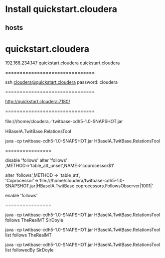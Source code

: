 Install quickstart.cloudera
===============================
hosts
-----------

# quickstart.cloudera
192.168.234.147  quickstart.cloudera  quickstart.cloudera

===============================

ssh cloudera@quickstart.cloudera
password: cloudera

===============================

http://quickstart.cloudera:7180/

===============================

file:///home/cloudera／twitbase-cdh5-1.0-SNAPSHOT.jar


HBaseIA.TwitBase.RelationsTool

java -cp twitbase-cdh5-1.0-SNAPSHOT.jar HBaseIA.TwitBase.RelationsTool

================

disable 'follows'
alter 'follows' ,METHOD=>'table_att_unset',NAME=>'coprocessor$1'

alter 'follows',METHOD => 'table_att', 'Coprocessor'=>'file:///home/cloudera/twitbase-cdh5-1.0-SNAPSHOT.jar|HBaseIA.TwitBase.coprocessors.FollowsObserver|1001|'

enable 'follows'

================

java -cp twitbase-cdh5-1.0-SNAPSHOT.jar HBaseIA.TwitBase.RelationsTool follows TheRealMT SirDoyle

java -cp twitbase-cdh5-1.0-SNAPSHOT.jar HBaseIA.TwitBase.RelationsTool list follows TheRealMT

java -cp twitbase-cdh5-1.0-SNAPSHOT.jar HBaseIA.TwitBase.RelationsTool list followedBy SirDoyle